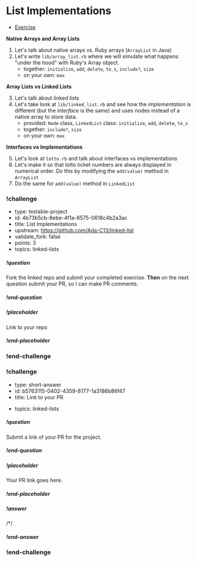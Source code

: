 # List Implementations

* [Exercise](https://github.com/Ada-C13/linked-list) 

**Native Arrays and Array Lists**

  1. Let's talk about native arrays vs. Ruby arrays (`ArrayList` in Java)
  2. Let's write `lib/array_list.rb` where we will simulate what happens "under the hood" with Ruby's Array object.
      - together: `initialize`, `add`, `delete`, `to_s`, `include?`, `size`
      - on your own: `max`

**Array Lists vs Linked Lists**

  3. Let's talk about linked lists
  4. Let's take look at `lib/linked_list.rb` and see how the _implementation_ is different (but the _interface_ is the same) and uses nodes instead of a native array to store data.
      - provided: `Node` class, `LinkedList` class: `initialize`, `add`, `delete`, `to_s`
      - together: `include?`, `size`
      - on your own: `max`

**Interfaces vs Implementations**

  5. Let's look at `lotto.rb` and talk about interfaces vs implementations
  6. Let's make it so that lotto ticket numbers are always displayed in numerical order. Do this by modifying the `add(value)` method in `ArrayList`
  7. Do the same for `add(value)` method in `LinkedList`

<!-- >>>>>>>>>>>>>>>>>>>>>> BEGIN CHALLENGE >>>>>>>>>>>>>>>>>>>>>> -->
<!-- Replace everything in square brackets [] and remove brackets  -->

### !challenge

* type: testable-project
* id: 4b73b5cb-8ebe-4f1a-8575-0618c4b2a3ac
* title: List Implementations
* upstream: https://github.com/Ada-C13/linked-list
* validate_fork: false
* points: 3
* topics: linked-lists

##### !question

Fork the linked repo and submit your completed exercise.  **Then** on the next question submit your PR, so I can make PR comments.

##### !end-question

##### !placeholder

Link to your repo

##### !end-placeholder

<!-- other optional sections -->
<!-- !hint - !end-hint (markdown, users can see after a failed attempt) -->
<!-- !rubric - !end-rubric (markdown, instructors can see while scoring a checkpoint) -->
<!-- !explanation - !end-explanation (markdown, students can see after answering correctly) -->

### !end-challenge

<!-- ======================= END CHALLENGE ======================= -->

<!-- >>>>>>>>>>>>>>>>>>>>>> BEGIN CHALLENGE >>>>>>>>>>>>>>>>>>>>>> -->
<!-- Replace everything in square brackets [] and remove brackets  -->

### !challenge

* type: short-answer
* id: b5763115-0402-4359-8177-1a3186b86f47
* title: Link to your PR
<!-- * points: [1] (optional, the number of points for scoring as a checkpoint) -->
* topics: linked-lists

##### !question

Submit a link of your PR for the project.

##### !end-question

##### !placeholder

Your PR link goes here.

##### !end-placeholder

##### !answer

/*/

##### !end-answer

<!-- other optional sections -->
<!-- !hint - !end-hint (markdown, users can see after a failed attempt) -->
<!-- !rubric - !end-rubric (markdown, instructors can see while scoring a checkpoint) -->
<!-- !explanation - !end-explanation (markdown, students can see after answering correctly) -->

### !end-challenge

<!-- ======================= END CHALLENGE ======================= -->